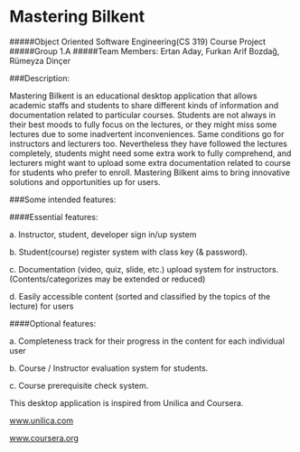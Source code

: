 # Mastering Bilkent 
#####Object Oriented Software Engineering(CS 319) Course Project
#####Group 1.A
#####Team Members: 
Ertan Aday, Furkan Arif Bozdağ, Rümeyza Dinçer

###Description: 

Mastering Bilkent is an educational desktop application that allows academic staffs and students to share different kinds of information and documentation related to particular courses. Students are not always in their best moods to fully focus on the lectures, or they might miss some lectures due to some inadvertent inconveniences. Same conditions go for instructors and lecturers too. Nevertheless they have followed the lectures completely, students might need some extra work to fully comprehend, and lecturers might want to upload some extra documentation related to course for students who prefer to enroll. Mastering Bilkent aims to bring innovative solutions and opportunities up for users. 

###Some intended features: 

####Essential features: 

a. Instructor, student, developer sign in/up system

b. Student(course) register system with class key (& password). 

c. Documentation (video, quiz, slide, etc.) upload system for instructors. (Contents/categorizes may be extended or reduced) 

d. Easily accessible content (sorted and classified by the topics of the lecture) for users

####Optional features:

a. Completeness track for their progress in the content for each individual user

b. Course / Instructor evaluation system for students. 

c. Course prerequisite check system.

This desktop application is inspired from Unilica and Coursera. 

www.unilica.com

www.coursera.org




